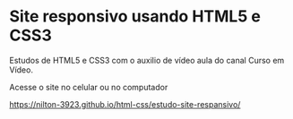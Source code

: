 # Site responsivo usando HTML5 e CSS3

Estudos de HTML5 e CSS3 com o auxilio de vídeo aula do canal Curso em Vídeo.


Acesse o site no celular ou no computador 

https://nilton-3923.github.io/html-css/estudo-site-respansivo/